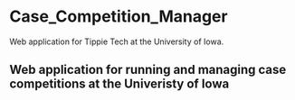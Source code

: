 # Case_Competition_Manager
Web application for Tippie Tech at the University of Iowa.
<h2> Web application for running and managing case competitions at the Univeristy of Iowa </h2>
